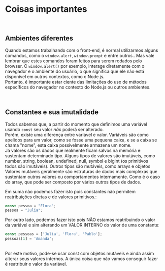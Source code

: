 # Coisas importantes

</br>

## Ambientes diferentes
Quando estamos trabalhando com o front-end, é normal utilizarmos alguns comandos, como o `window.alert`, `window.prompt` e entre outros.. Mas vale lembrar que estes comandos foram feitos para serem rodados pelo browser. O `window.alert()` por exemplo, interage diretamente com o navegador e o ambiente do usuário, o que significa que ele não está disponível em outros contextos, como o Node.js. </br>
Portanto, é importante estar ciente das limitações do uso de métodos específicos do navegador no contexto do Node.js ou outros ambientes.

</br>

## Constantes e sua imutalidade
Todos sabemos que, a partir do momento que definimos uma variável usando `const` seu valor _não_ poderá ser alterado. </br>
Porém, existe uma diferença entre variável e valor. Variáveis são como apelidos para um valor, como se fosse uma pequena caixa, e se a caixa se chama "nome", esta caixa possivelmente armazena um nome. </br>
Já valores são os dados que realmente ficam salvos na memória e sustentam determinado tipo. Alguns tipos de valores são imutáveis, como number, string, boolean, undefined, null, symbol e bigint (os primitivos todos são imutáveis). Outros tipos são mutáveis, como arrays e objetos 
</br> 
Valores mutáveis geralmente são estruturas de dados mais complexas que sustentam outros valores ou comportamentos internamente. Como é o caso do array, que pode ser composto por vários outros tipos de dados.

Em suma não podemos fazer isto pois constantes não permitem reatribuições diretas e de valores primitivos.:
```js
const pessoa = "Flora";
pessoa = "Julia"; 
```

Por outro lado, podemos fazer isto pois NÃO estamos reatribuindo o valor da variável e sim alterando um VALOR INTERNO do valor de uma constante:
```js
const pessoas = ['Julia', 'Flora', 'Pablo'];
pessoas[1] = 'Amanda';
```
</br>
Por este motivo, pode-se usar const com objetos mutáveis e ainda assim alterar seus valores internos. A única coisa que não vamos conseguir fazer é reatribuir o valor da variável.
